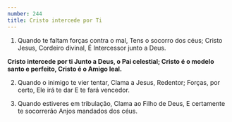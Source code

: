 ```yaml
---
number: 244
title: Cristo intercede por Ti
---
```


1. Quando te faltam forças contra o mal,
  Tens o socorro dos céus;
  Cristo Jesus, Cordeiro divinal,
  É Intercessor junto a Deus.

  __Cristo intercede por ti
  Junto a Deus, o Pai celestial;
  Cristo é o modelo santo e perfeito,
  Cristo é o Amigo leal.__

2. Quando o inimigo te vier tentar,
  Clama a Jesus, Redentor;
  Forças, por certo, Ele irá te dar
  E te fará vencedor.

3. Quando estiveres em tribulação,
  Clama ao Filho de Deus,
  E certamente te socorrerão
  Anjos mandados dos céus.
